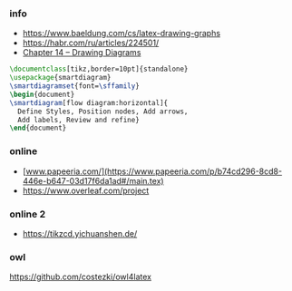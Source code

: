 ### info
- https://www.baeldung.com/cs/latex-drawing-graphs
- https://habr.com/ru/articles/224501/
- [Chapter 14 – Drawing Diagrams](https://tikz.org/examples/chapter-14-drawing-diagrams/)

``` latex
\documentclass[tikz,border=10pt]{standalone}
\usepackage{smartdiagram}
\smartdiagramset{font=\sffamily}
\begin{document}
\smartdiagram[flow diagram:horizontal]{
  Define Styles, Position nodes, Add arrows,
  Add labels, Review and refine}
\end{document}
```

### online
- [www.papeeria.com/](https://www.papeeria.com/p/b74cd296-8cd8-446e-b647-03d17f6da1ad#/main.tex)
- https://www.overleaf.com/project
### online 2
- https://tikzcd.yichuanshen.de/
### owl
https://github.com/costezki/owl4latex

